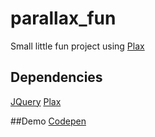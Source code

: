 # parallax_fun
Small little fun project using [Plax](https://github.com/cameronmcefee/plax)
## Dependencies
[JQuery](http://jquery.com/)
[Plax](https://github.com/cameronmcefee/plax)

##Demo
[Codepen](http://codepen.io/ututu/full/ALyzjV/)
